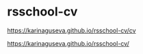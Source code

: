 # rsschool-cv
https://karinaguseva.github.io/rsschool-cv/cv

https://karinaguseva.github.io/rsschool-cv/